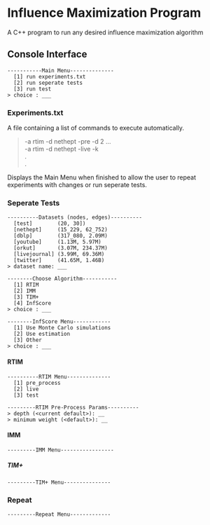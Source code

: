 # Influence Maximization Program

A C++ program to run any desired influence maximization algorithm

## Console Interface

```terminal
-----------Main Menu--------------
  [1] run experiments.txt
  [2] run seperate tests
  [3] run test
> choice : ___
```

### Experiments.txt

A file containing a list of commands to execute automatically.

> -a rtim -d nethept -pre -d 2 ... <br>
> -a rtim -d nethept -live -k <br>
> . <br>
> .

Displays the Main Menu when finished to allow the user to repeat experiments with changes or run seperate tests.

### Seperate Tests

```terminal
----------Datasets (nodes, edges)----------
  [test]        (20, 30])
  [nethept]     (15_229, 62_752)
  [dblp]        (317_080, 2.09M)
  [youtube]     (1.13M, 5.97M)
  [orkut]       (3.07M, 234.37M)
  [livejournal] (3.99M, 69.36M)
  [twitter]     (41.65M, 1.46B)
> dataset name: ___
```

```terminal
--------Choose Algorithm-----------
  [1] RTIM
  [2] IMM
  [3] TIM+
  [4] InfScore
> choice : ___
```

```terminal
--------InfScore Menu------------
  [1] Use Monte Carlo simulations
  [2] Use estimation
  [3] Other
> choice : ___
```

#### RTIM
```terminal
----------RTIM Menu--------------
  [1] pre_process
  [2] live
  [3] test
```

```terminal
---------RTIM Pre-Process Params----------
> depth (<current default>): __
> minimum weight (<default>): __
```

#### IMM

```terminal
---------IMM Menu-----------------

```

##### TIM+

```terminal
---------TIM+ Menu---------------

```

### Repeat

```terminal
---------Repeat Menu-------------

```
